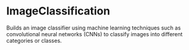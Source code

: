 # ImageClassification
Builds an image classifier using machine learning techniques such as convolutional neural networks (CNNs) to classify images into different categories or classes.
